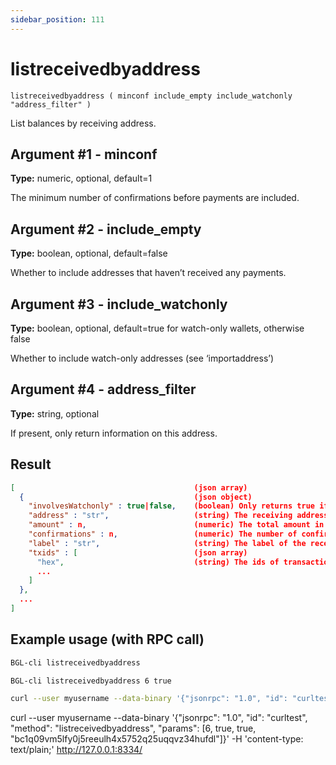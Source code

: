 ```yaml
---
sidebar_position: 111
---
```


# listreceivedbyaddress

`listreceivedbyaddress ( minconf include_empty include_watchonly "address_filter" )`

List balances by receiving address.

## Argument #1 - minconf

**Type:** numeric, optional, default=1

The minimum number of confirmations before payments are included.

## Argument #2 - include_empty

**Type:** boolean, optional, default=false

Whether to include addresses that haven’t received any payments.

## Argument #3 - include_watchonly

**Type:** boolean, optional, default=true for watch-only wallets, otherwise false

Whether to include watch-only addresses (see ‘importaddress’)

## Argument #4 - address_filter

**Type:** string, optional

If present, only return information on this address.

## Result

```json
[                                        (json array)
  {                                      (json object)
    "involvesWatchonly" : true|false,    (boolean) Only returns true if imported addresses were involved in transaction
    "address" : "str",                   (string) The receiving address
    "amount" : n,                        (numeric) The total amount in BGL received by the address
    "confirmations" : n,                 (numeric) The number of confirmations of the most recent transaction included
    "label" : "str",                     (string) The label of the receiving address. The default label is ""
    "txids" : [                          (json array)
      "hex",                             (string) The ids of transactions received with the address
      ...
    ]
  },
  ...
]
```

## Example usage (with RPC call)

```sh
BGL-cli listreceivedbyaddress
```

```sh
BGL-cli listreceivedbyaddress 6 true
```

```sh
curl --user myusername --data-binary '{"jsonrpc": "1.0", "id": "curltest", "method": "listreceivedbyaddress", "params": [6, true, true]}' -H 'content-type: text/plain;' http://127.0.0.1:8334/
```

curl --user myusername --data-binary '{"jsonrpc": "1.0", "id": "curltest", "method": "listreceivedbyaddress", "params": [6, true, true, "bc1q09vm5lfy0j5reeulh4x5752q25uqqvz34hufdl"]}' -H 'content-type: text/plain;' http://127.0.0.1:8334/
